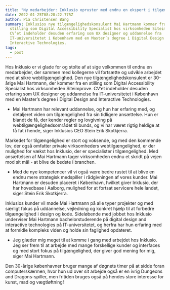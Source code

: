 ```yaml
---
title: "Ny medarbejder: Inklusio opruster med endnu en ekspert i tilgængelighed"
date: 2022-01-25T08:28:22.775Z
author: Pia Christensen Bang
summary: Inklusios nye tilgængelighedskonsulent Mai Hartmann kommer fra en
  stilling som Digital Accessibility Specialist hos virksomheden Siteimprove.
  CV’et indeholder desuden erfaring som UX designer og uddannelse fra
  IT-universitetet i København med en Master’s degree i Digital Design and
  Interactive Technologies.
tags:
  - post
---
```

Hos Inklusio er vi glade for og stolte af at sige velkommen til endnu en medarbejder, der sammen med kollegerne vil fortsætte og udvikle arbejdet med at sikre webtilgængelighed. Den nye tilgængelighedskonsulent er 30-årige Mai Hartmann, der kommer fra en stilling som Digital Accessibility Specialist hos virksomheden Siteimprove. CV’et indeholder desuden erfaring som UX designer og uddannelse fra IT-universitetet i København med en Master’s degree i Digital Design and Interactive Technologies. 	

* Mai Hartmann har relevant uddannelse, og hun har erfaring med, og detaljeret viden om tilgængelighed fra sin tidligere ansættelse. Hun er blandt de få, der kender regler og lovgivning på webtilgængelighedsområdet til bunds, og vi har været rigtig heldige at få fat i hende, siger Inklusios CEO Stein Erik Skotkjerra. 

Markedet for tilgængelighed er stort og voksende, og med den kommende lov, der også omfatter private virksomheders webtilgængelighed, er der mulighed for vækst hos Inklusio, der er specialister i tilgængelighed. Med ansættelsen af Mai Hartmann tager virksomheden endnu et skridt på vejen mod sit mål - at blive de bedste i branchen. 

* Med de nye kompetencer vil vi også være bedre rustet til at blive en endnu mere strategisk medspiller i rådgivningen af vores kunder. Mai Hartmann er desuden placeret i København, hvilket giver Inklusio, der har hovedbase i Aalborg, mulighed for at fortsat servicere hele landet, siger Stein Erik Skotkjerra.

Inklusios kunder vil møde Mai Hartmann på alle typer projekter og med særligt fokus på uddannelse, vejledning og konkret hjælp til at forbedre tilgængelighed i design og kode. Sideløbende med jobbet hos Inklusio underviser Mai Hartmann bachelorstuderende på digital design and interactive technologies på IT-universitetet, og herfra har hun erfaring med at formidle kompleks viden og holde sin faglighed opdateret.

* Jeg glæder mig meget til at komme i gang med arbejdet hos Inklusio. Jeg ser frem til at arbejde med mange forskellige kunder og interfaces og med stort fokus på tilgængelighed, der giver god mening for mig, siger Mai Hartmann.

Den 30-årige københavner bruger mange af døgnets timer på at sidde foran computerskærmen, hvor hun ud over sit arbejde også er en ivrig Dungeons and Dragons-spiller, men fritiden bruges også på hendes store interesse for kunst, mad og vægtløftning!